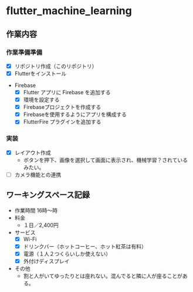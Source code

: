 # flutter_machine_learning
## 作業内容
### 作業準備準備
  - [X] リポジトリ作成（このリポジトリ）
  - [X] Flutterをインストール
  - Firebase
    - [X] Flutter アプリに Firebase を追加する
    - [X] 環境を設定する
    - [X] Firebaseプロジェクトを作成する
    - [X] Firebaseを使用するようにアプリを構成する
    - [X] FlutterFire プラグインを追加する
### 実装
  - [X] レイアウト作成
    - ボタンを押下、画像を選択して画面に表示され、機械学習？されているみたい。
  - [ ] カメラ機能との連携
## ワーキングスペース記録
- 作業時間
  16時〜時
- 料金
  - １日／2,400円
- サービス
  - [X] Wi-Fi
  - [X] ドリンクバー（ホットコーヒー、ホット紅茶は有料）
  - [X] 電源（１人２つくらいしか使えない）
  - [X] 外付けディスプレイ  
- その他
  - 割と人がいてゆったりとは座れない。混んでると隣に人が座ることがある。
